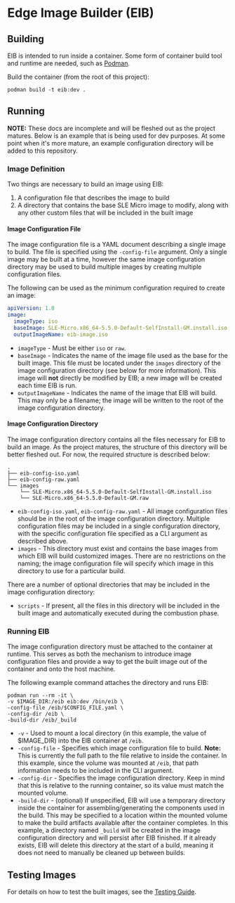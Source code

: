 # Edge Image Builder (EIB)

## Building

EIB is intended to run inside a container. Some form of container build tool and runtime are needed,
such as [Podman](https://podman.io/).

Build the container (from the root of this project):
```shell
podman build -t eib:dev .
```

## Running

**NOTE:** These docs are incomplete and will be fleshed out as the project matures. Below is an example that
is being used for dev purposes. At some point when it's more mature, an example configuration directory will be
added to this repository.

### Image Definition

Two things are necessary to build an image using EIB:
1. A configuration file that describes the image to build
1. A directory that contains the base SLE Micro image to modify, along with any other custom files that
   will be included in the built image

#### Image Configuration File

The image configuration file is a YAML document describing a single image to build. The file is specified using
the `-config-file` argument. Only a single image may be built at a time, however the same image configuration
directory may be used to build multiple images by creating multiple configuration files.

The following can be used as the minimum configuration required to create an image:
```yaml
apiVersion: 1.0
image:
  imageType: iso
  baseImage: SLE-Micro.x86_64-5.5.0-Default-SelfInstall-GM.install.iso
  outputImageName: eib-image.iso
```

* `imageType` - Must be either `iso` or `raw`.
* `baseImage` - Indicates the name of the image file used as the base for the built image. This file must be located
  under the `images` directory of the image configuration directory (see below for more information). This image will
  **not** directly be modified by EIB; a new image will be created each time EIB is run.
* `outputImageName` - Indicates the name of the image that EIB will build. This may only be a filename; the image will
  be written to the root of the image configuration directory.

#### Image Configuration Directory

The image configuration directory contains all the files necessary for EIB to build an image. As the project matures,
the structure of this directory will be better fleshed out. For now, the required structure is described below:

```shell
.
├── eib-config-iso.yaml
├── eib-config-raw.yaml
└── images
    └── SLE-Micro.x86_64-5.5.0-Default-SelfInstall-GM.install.iso
    └── SLE-Micro.x86_64-5.5.0-Default-GM.raw
```

* `eib-config-iso.yaml`, `eib-config-raw.yaml` - All image configuration files should be in the root of the image 
  configuration directory. Multiple configuration files may be included in a single configuration directory, with 
  the specific configuration file specified as a CLI argument as described above.
* `images` - This directory must exist and contains the base images from which EIB will build customized images. There
  are no restrictions on the naming; the image configuration file will specify which image in this directory to use
  for a particular build.

There are a number of optional directories that may be included in the image configuration directory:

* `scripts` - If present, all the files in this directory will be included in the built image and automatically
  executed during the combustion phase.

### Running EIB

The image configuration directory must be attached to the container at runtime. This serves as both the mechanism
to introduce image configuration files and provide a way to get the built image out of the container and onto
the host machine. 

The following example command attaches the directory and runs EIB:
```shell
podman run --rm -it \
-v $IMAGE_DIR:/eib eib:dev /bin/eib \
-config-file /eib/$CONFIG_FILE.yaml \
-config-dir /eib \
-build-dir /eib/_build
```

* `-v` - Used to mount a local directory (in this example, the value of $IMAGE_DIR) into the EIB container at `/eib`.
* `-config-file` - Specifies which image configuration file to build. **Note:** This is currently the full path to the 
  file relative to inside the container. In this example, since the volume was mounted at `/eib`, that path information
  needs to be included in the CLI argument.
* `-config-dir` - Specifies the image configuration directory. Keep in mind that this is relative to the running
  container, so its value must match the mounted volume.
* `-build-dir` - (optional) If unspecified, EIB will use a temporary directory inside the container for
  assembling/generating the components used in the build. This may be specified to a location within the mounted
  volume to make the build artifacts available after the container completes. In this example, a directory named
  `_build` will be created in the image configuration directory and will persist after EIB finished. If it already
  exists, EIB will delete this directory at the start of a build, meaning it does not need to manually be cleaned up
  between builds.

## Testing Images

For details on how to test the built images, see the [Testing Guide](docs/testing-guide.md).